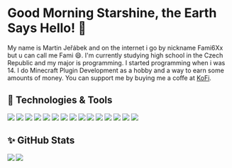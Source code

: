 # Good Morning Starshine, the Earth Says Hello! 👋

My name is Martin Jeřábek and on the internet i go by nickname Fami6Xx but u can call me Fami 😄.
I'm currently studying high school in the Czech Republic and my major is programming. I started programming when i was 14. I do Minecraft Plugin Development as a hobby and a way to earn some amounts of money.
You can support me by buying me a coffe at [KoFi](https://ko-fi.com/fami6xx).

## 🔧 Technologies & Tools
![](https://img.shields.io/badge/OS-Windows-informational?style=flat&logo=windows&logoColor=white&color=2bbc8a) <!--Windows -->
![](https://img.shields.io/badge/Engine-Unity-informational?style=flat&logo=unity&logoColor=white&color=2bbc8a) <!--JetBrains -->
![](https://img.shields.io/badge/Editor-JetBrains-informational?style=flat&logo=jetbrains&logoColor=white&color=2bbc8a) <!--JetBrains -->
![](https://img.shields.io/badge/Code-C_Sharp-informational?style=flat&logo=csharp&logoColor=white&color=2bbc8a) <!--C# -->
![](https://img.shields.io/badge/Code-JavaScript-informational?style=flat&logo=javascript&logoColor=white&color=2bbc8a) <!--JS -->
![](https://img.shields.io/badge/Code-Java-informational?style=flat&logo=coffeescript&logoColor=white&color=2bbc8a) <!--Java -->
![](https://img.shields.io/badge/Code-PHP-informational?style=flat&logo=php&logoColor=white&color=2bbc8a) <!--PHP -->
![](https://img.shields.io/badge/Code-HTML_&_CSS-informational?style=flat&logo=html5&logoColor=white&color=2bbc8a) <!--Html & Css -->
![](https://img.shields.io/badge/Framework-React-informational?style=flat&logo=react&logoColor=white&color=2bbc8a) <!--React -->
![](https://img.shields.io/badge/Framework-NextJS-informational?style=flat&logo=nextdotjs&logoColor=white&color=2bbc8a) <!--NextJS -->
![](https://img.shields.io/badge/Framework-Express-informational?style=flat&logo=express&logoColor=white&color=2bbc8a) <!--Express -->
![](https://img.shields.io/badge/Tools-NodeJS-informational?style=flat&logo=nodedotjs&logoColor=white&color=2bbc8a) <!--NodeJS -->
![](https://img.shields.io/badge/Tools-Git-informational?style=flat&logo=git&logoColor=white&color=2bbc8a) <!--Git -->
![](https://img.shields.io/badge/Tools-Material_UI-informational?style=flat&logo=mui&logoColor=white&color=2bbc8a) <!--Material UI -->
![](https://img.shields.io/badge/Tools-Bootstrap-informational?style=flat&logo=bootstrap&logoColor=white&color=2bbc8a) <!--Bootstrap -->

## ✨ GitHub Stats
<img align="left" src="https://github-readme-stats.vercel.app/api/top-langs/?username=Fami6Xx&theme=dark&count_private=true" />
<img align="center" src="https://github-readme-stats.vercel.app/api/?username=Fami6Xx&theme=dark&count_private=true" />
